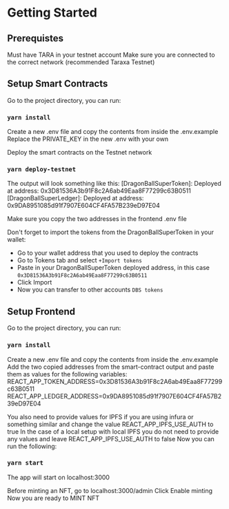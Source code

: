 # Getting Started

## Prerequistes

Must have TARA in your testnet account
Make sure you are connected to the correct network (recommended Taraxa Testnet)

## Setup Smart Contracts

Go to the project directory, you can run:

### `yarn install`

Create a new .env file and copy the contents from inside the .env.example
Replace the PRIVATE_KEY in the new .env with your own

Deploy the smart contracts on the Testnet network

### `yarn deploy-testnet`

The output will look something like this:
[DragonBallSuperToken]: Deployed at address: 0x3D81536A3b91F8c2A6ab49Eaa8F77299c63B0511
[DragonBallSuperLedger]: Deployed at address: 0x9DA8951085d91f7907E604CF4FA57B239eD97E04

Make sure you copy the two addresses in the frontend .env file

Don't forget to import the tokens from the DragonBallSuperToken in your wallet:

- Go to your wallet address that you used to deploy the contracts
- Go to Tokens tab and select `+Import tokens`
- Paste in your DragonBallSuperToken deployed address, in this case `0x3D81536A3b91F8c2A6ab49Eaa8F77299c63B0511`
- Click Import
- Now you can transfer to other accounts `DBS tokens`

## Setup Frontend

Go to the project directory, you can run:

### `yarn install`

Create a new .env file and copy the contents from inside the .env.example
Add the two copied addresses from the smart-contract output and paste them as values for the following variables:
REACT_APP_TOKEN_ADDRESS=0x3D81536A3b91F8c2A6ab49Eaa8F77299c63B0511
REACT_APP_LEDGER_ADDRESS=0x9DA8951085d91f7907E604CF4FA57B239eD97E04

You also need to provide values for IPFS if you are using infura or something similar and change the value REACT_APP_IPFS_USE_AUTH to true
In the case of a local setup with local IPFS you do not need to provide any values and leave REACT_APP_IPFS_USE_AUTH to false
Now you can run the following:

### `yarn start`

The app will start on localhost:3000

Before minting an NFT, go to localhost:3000/admin
Click Enable minting
Now you are ready to MINT NFT
